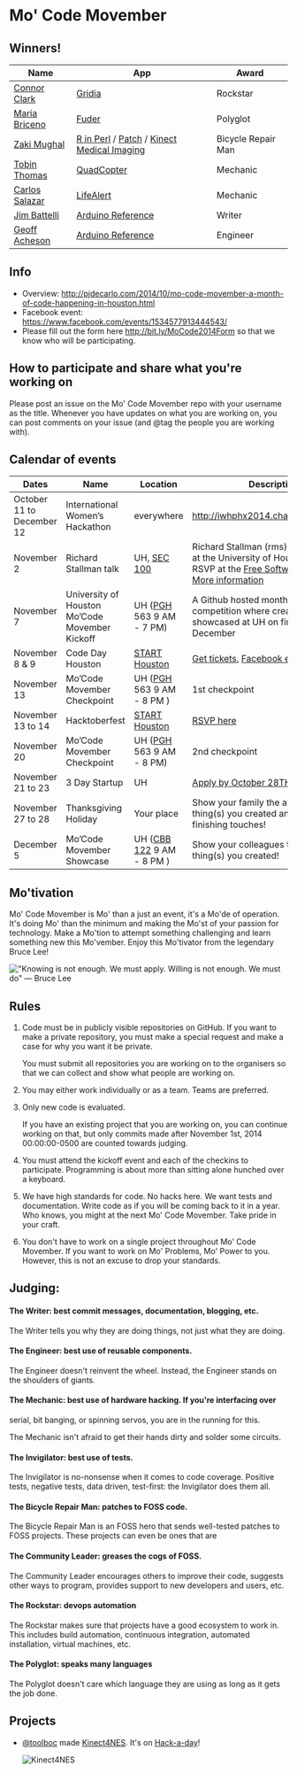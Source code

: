 # Mo' Code Movember

## Winners!


| Name | App | Award |
| ---- | --- | ----- |
| [Connor Clark](https://github.com/Hoten) | [Gridia](https://github.com/Hoten/Gridia) | Rockstar |
| [Maria Briceno](https://github.com/mafer09) | [Fuder](https://github.com/mafer09/Fuder/wiki) | Polyglot |
| [Zaki Mughal](https://github.com/zmughal) | [R in Perl](https://github.com/zmughal/embedding-r-in-perl-experiment) / [Patch](https://github.com/zmughal/p5-Metaweb) / [Kinect Medical Imaging](https://github.com/zmughal/cosc-4372-6370-kinect-medical-imaging) | Bicycle Repair Man |
| [Tobin Thomas](https://github.com/zing321) | [QuadCopter](https://github.com/CougarCS/mo-code-movember-2014/issues/12) | Mechanic |
| [Carlos Salazar](https://github.com/batosi175) | [LifeAlert](https://github.com/batosi175/Google_Voice_life_alert) | Mechanic |
| [Jim Battelli](https://github.com/jbatman) | [Arduino Reference](https://github.com/gacheson/arduino-reference) | Writer |
| [Geoff Acheson](https://github.com/gacheson) | [Arduino Reference](https://github.com/gacheson/arduino-reference) | Engineer |


## Info

- Overview: <http://pjdecarlo.com/2014/10/mo-code-movember-a-month-of-code-happening-in-houston.html>
- Facebook event: <https://www.facebook.com/events/1534577913444543/>
- Please fill out the form here <http://bit.ly/MoCode2014Form> so that we know who will be participating.

## How to participate and share what you're working on

Please post an issue on the Mo' Code Movember repo with your username as the
title. Whenever you have updates on what you are working on, you can post
comments on your issue (and @tag the people you are working with).

## Calendar of events

| Dates | Name | Location | Description |
| ----- | ---- | -------- | ----------- |
| October 11 to December 12 | International Women’s Hackathon | everywhere | http://iwhphx2014.challengepost.com/ |
| November 2 | Richard Stallman talk | UH, [SEC 100](http://www.uh.edu/infotech/php/classrooms.php?class_id=165) | Richard Stallman (rms) is giving a talk at the University of Houston. You can RSVP at the [Free Software Foundation](http://www.fsf.org/events/rms-20141102-houston). [More information](http://bit.ly/uhrms2014) |
| November 7                | University of Houston Mo’Code Movember Kickoff | UH ([PGH](http://www.uh.edu/campus_map/buildings/PGH.html) 563 9 AM - 7 PM) | A Github hosted month-long competition where creations will be showcased at UH on first month of December |
| November 8 & 9 | Code Day Houston | [START Houston](https://www.google.com/maps/place/1121%20Delano%20St%2C%20Houston%20TX%2077003%2C%20US) | [Get tickets](https://codeday.org/houston), [Facebook event](https://www.facebook.com/events/715708395170645/) |
| November 13 | Mo’Code Movember Checkpoint | UH ([PGH](http://www.uh.edu/campus_map/buildings/PGH.html) 563 9 AM - 8 PM )|  1st checkpoint |
| November 13 to 14 | Hacktoberfest | [START Houston](https://www.google.com/maps/place/1121%20Delano%20St%2C%20Houston%20TX%2077003%2C%20US) | [RSVP here](http://hacktoberfe.st/)
| November 20 | Mo’Code Movember Checkpoint | UH ([PGH](http://www.uh.edu/campus_map/buildings/PGH.html) 563 9 AM - 8 PM) | 2nd checkpoint |
| November 21 to 23 | 3 Day Startup | UH | [Apply by October 28TH!](http://uofhouston.3daystartup.org/) |
| November 27 to 28 | Thanksgiving Holiday | Your place |  Show your family the awesome thing(s) you created and add those finishing touches! |
| December 5 | Mo’Code Movember Showcase | UH ([CBB 122](http://www.uh.edu/infotech/php/classrooms.php?class_id=193) 9 AM - 8 PM )| Show your colleagues the awesome thing(s) you created! |


## Mo'tivation

Mo' Code Movember is Mo' than a just an event, it's a Mo'de of operation. It's
doing Mo' than the minimum and making the Mo'st of your passion for technology.
Make a Mo'tion to attempt something challenging and learn something new this
Mo'vember. Enjoy this Mo'tivator from the legendary Bruce Lee!

!["Knowing is not enough. We must apply. Willing is not enough. We must do" — Bruce Lee](http://i.imgur.com/K08BXu1.jpg)






## Rules

1. Code must be in publicly visible repositories on GitHub. If you want to
   make a private repository, you must make a special request and make a case
   for why you want it be private.

   You must submit all repositories you are working on to the organisers so
   that we can collect and show what people are working on.

2. You may either work individually or as a team. Teams are preferred.

3. Only new code is evaluated.

   If you have an existing project that you are working on, you can continue
   working on that, but only commits made after November 1st, 2014
   00:00:00-0500 are counted towards judging.

4. You must attend the kickoff event and each of the checkins to participate.
   Programming is about more than sitting alone hunched over a keyboard.

5. We have high standards for code. No hacks here. We want tests and
   documentation. Write code as if you will be coming back to it in a year. Who
   knows, you might at the next Mo' Code Movember. Take pride in your craft.

5. You don't have to work on a single project throughout Mo' Code Movember. If
   you want to work on Mo' Problems, Mo' Power to you. However, this is not an
   excuse to drop your standards.

## Judging:

#### The Writer: best commit messages, documentation, blogging, etc.

  The Writer tells you why they are doing things, not just what they are doing.

#### The Engineer: best use of reusable components.

  The Engineer doesn't reinvent the wheel. Instead, the Engineer stands on the
  shoulders of giants.

#### The Mechanic: best use of hardware hacking. If you're interfacing over
  serial, bit banging, or spinning servos, you are in the running for this.

  The Mechanic isn't afraid to get their hands dirty and solder some circuits.

#### The Invigilator: best use of tests.

  The Invigilator is no-nonsense when it comes to code coverage. Positive
  tests, negative tests, data driven, test-first: the Invigilator does them
  all.
  
#### The Bicycle Repair Man: patches to FOSS code.

  The Bicycle Repair Man is an FOSS hero that sends well-tested patches
  to FOSS projects. These projects can even be ones that are

#### The Community Leader: greases the cogs of FOSS.

  The Community Leader encourages others to improve their code, suggests other
  ways to program, provides support to new developers and users, etc.

#### The Rockstar: devops automation

  The Rockstar makes sure that projects have a good ecosystem to work in. This
  includes build automation, continuous integration, automated installation,
  virtual machines, etc.

#### The Polyglot: speaks many languages

  The Polyglot doesn't care which language they are using as long as it gets
  the job done.

## Projects

- [@toolboc](https://github.com/toolboc) made [Kinect4NES](https://github.com/toolboc/Kinect4NES). It's on
  [Hack-a-day](http://hackaday.com/2014/10/25/using-kinect-to-play-super-mario-bros-3-on-nes-ensures-quick-death/)!

  ![Kinect4NES](https://hackadaycom.files.wordpress.com/2014/10/kinect4nes.png?w=580&h=340)
